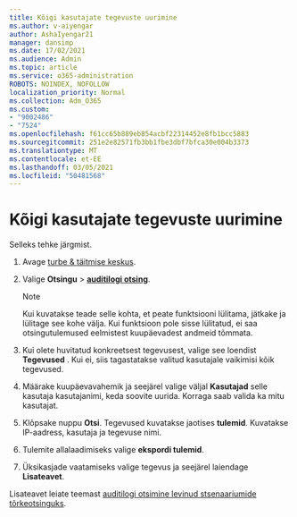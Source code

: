 ```yaml
---
title: Kõigi kasutajate tegevuste uurimine
ms.author: v-aiyengar
author: AshaIyengar21
manager: dansimp
ms.date: 17/02/2021
ms.audience: Admin
ms.topic: article
ms.service: o365-administration
ROBOTS: NOINDEX, NOFOLLOW
localization_priority: Normal
ms.collection: Adm_O365
ms.custom:
- "9002486"
- "7524"
ms.openlocfilehash: f61cc65b889eb854acbf22314452e8fb1bcc5883
ms.sourcegitcommit: 251e2e82571fb3bb1fbe3dbf7bfca30e004b3373
ms.translationtype: MT
ms.contentlocale: et-EE
ms.lasthandoff: 03/05/2021
ms.locfileid: "50481568"
---
```

# <a name="investigate-all-the-users-activities"></a>Kõigi kasutajate tegevuste uurimine

Selleks tehke järgmist.

1. Avage [turbe & täitmise keskus](https://go.microsoft.com/fwlink/p/?linkid=2077143).
1. Valige **Otsingu**  >  **[auditilogi otsing](https://go.microsoft.com/fwlink/?linkid=2103759)**.
    > [!NOTE]
    > Kui kuvatakse teade selle kohta, et peate funktsiooni lülitama, jätkake ja lülitage see kohe välja. Kui funktsioon pole sisse lülitatud, ei saa otsingutulemused eelmistest kuupäevadest andmeid tõmmata.

1. Kui olete huvitatud konkreetsest tegevusest, valige see loendist **Tegevused** . Kui ei, siis tagastatakse valitud kasutajale vaikimisi kõik tegevused.
1. Määrake kuupäevavahemik ja seejärel valige väljal **Kasutajad** selle kasutaja kasutajanimi, keda soovite uurida. Korraga saab valida ka mitu kasutajat.
1. Klõpsake nuppu **Otsi**. Tegevused kuvatakse jaotises **tulemid**. Kuvatakse IP-aadress, kasutaja ja tegevuse nimi.
1. Tulemite allalaadimiseks valige **ekspordi tulemid**.
1. Üksikasjade vaatamiseks valige tegevus ja seejärel laiendage **Lisateavet**.

Lisateavet leiate teemast [auditilogi otsimine levinud stsenaariumide tõrkeotsinguks](https://go.microsoft.com/fwlink/?linkid=2103944).